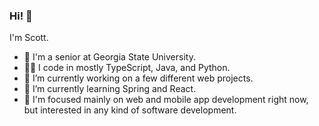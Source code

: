 ### Hi! 👋

I'm Scott. 

- 🏫 I'm a senior at Georgia State University.
- 👨‍💻 I code in mostly TypeScript, Java, and Python.
- 🔭 I’m currently working on a few different web projects.
- 🌱 I’m currently learning Spring and React.
- 🤔 I'm focused mainly on web and mobile app development right now, but interested in any kind of software development.

